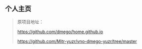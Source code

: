 ## 个人主页

> 原项目地址：
> 
> https://github.com/dmego/home.github.io
> 
> https://github.com/Mitr-yuzr/vno-dmego-yuzr/tree/master
